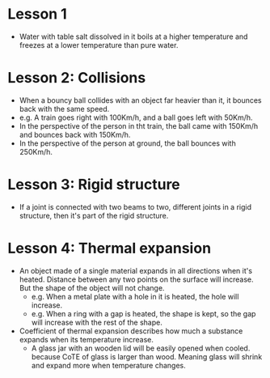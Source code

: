 # Lesson 1
- Water with table salt dissolved in it boils at a higher temperature and freezes at a lower temperature than pure water.
# Lesson 2: Collisions
- When a bouncy ball collides with an object far heavier than it, it bounces back with the same speed.
- e.g. A train goes right with 100Km/h, and a ball goes left with 50Km/h.
- In the perspective of the person in tht train, the ball came with 150Km/h and bounces back with 150Km/h.
- In the perspective of the person at ground, the ball bounces with 250Km/h.
# Lesson 3: Rigid structure
- If a joint is connected with two beams to two, different joints in a rigid structure, then it's part of the rigid structure.

# Lesson 4: Thermal expansion
- An object made of a single material expands in all directions when it's heated. Distance between any two points on the surface will increase. But the shape of the object will not change.
  - e.g. When a metal plate with a hole in it is heated, the hole will increase.
  - e.g. When a ring with a gap is heated, the shape is kept, so the gap will increase with the rest of the shape.
- Coefficient of thermal expansion describes how much a substance expands when its temperature increase.
  - A glass jar with an wooden lid will be easily opened when cooled. because CoTE of glass is larger than wood. Meaning glass will shrink and expand more when temperature changes.